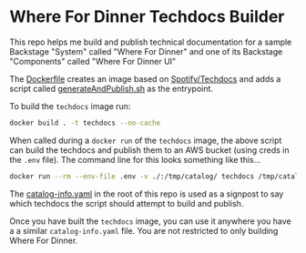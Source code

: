 # Where For Dinner Techdocs Builder

This repo helps me build and publish technical documentation for a sample Backstage "System" called "Where For Dinner" and one of its Backstage "Components" called "Where For Dinner UI"

The [Dockerfile](Dockerfile) creates an image based on [Spotify/Techdocs]() and adds a script called [generateAndPublish.sh](generateAndPublish.sh) as the entrypoint.

To build the `techdocs` image run:

```bash
docker build . -t techdocs --no-cache
```

When called during a `docker run` of the `techdocs` image, the above script can build the techdocs and publish them to an AWS bucket (using creds in the `.env` file). The command line for this looks something like this...

```bash
docker run --rm --env-file .env -v ./:/tmp/catalog/ techdocs /tmp/catalog/catalog-info.yaml awsS3 tap-techdocs
```

The [catalog-info.yaml](catalog-info.yaml) in the root of this repo is used as a signpost to say which techdocs the script should attempt to build and publish.

Once you have built the `techdocs` image, you can use it anywhere you have a a similar `catalog-info.yaml` file. You are not restricted to only building Where For Dinner. 